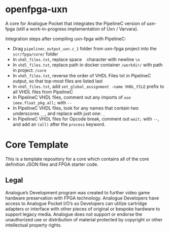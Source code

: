 # openfpga-uxn

A core for Analogue Pocket that integrates the PipelineC version of uxn-fpga (still a work-in-progress implementation of Uxn / Varvara).

Integration steps after compiling uxn-fpga with PipelineC:
- Drag `pipelinec_output_uxn.c_1` folder from uxn-fpga project into the `scr/fpga/core/` folder
- In `vhdl_files.txt`, replace space ` ` character with newline `\n`
- In `vhdl_files.txt`, replace path in docker container `/workdir/` with path in project: `/core`
- In `vhdl_files.txt`, reverse the order of VHDL Files txt in PipelineC output, so that top-most files are listed last
- In `vhdl_files.txt`, add `set_global_assignment -name VHDL_FILE` prefix to all VHDL files from PipelineC
- In PipelineC VHDL files, comment out any imports of `use ieee.float_pkg.all;` with `--`
- In PipelineC VHDL files, look for any names that contain two underscores `__`, and replace with just one: `_`
- In PipelineC VHDL files for Opcode break, comment out `wait;` with `--`, and add an `(all)` after the `process` keyword.

# Core Template
This is a template repository for a core which contains all of the core definition JSON files and FPGA starter code.

## Legal
Analogue’s Development program was created to further video game hardware preservation with FPGA technology. Analogue Developers have access to Analogue Pocket I/O’s so Developers can utilize cartridge adapters or interface with other pieces of original or bespoke hardware to support legacy media. Analogue does not support or endorse the unauthorized use or distribution of material protected by copyright or other intellectual property rights.
